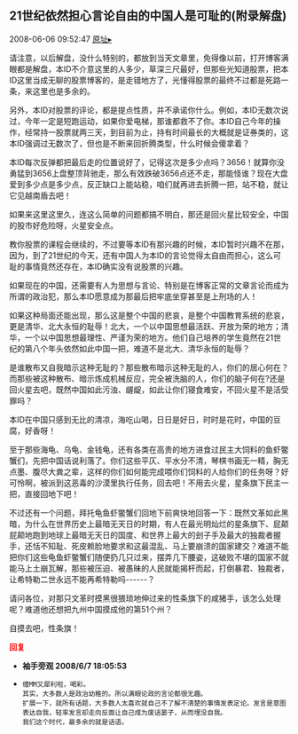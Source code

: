 ## 21世纪依然担心言论自由的中国人是可耻的(附录解盘)
2008-06-06 09:52:47
[原址▸](http://www.fxgan.com/chan_time/2008_01_06/1002.htm)


请注意，以后解盘，没什么特别的，都放到当天文章里，免得像以前，打开博客满眼都是解盘，本ID不介意这里的人多少，草深三尺最好，但那些光知道股票，把本ID这里当成无聊的股票博客的，是走错地方了，光懂得股票的最终不过都是死路一条，来这里也是多余的。

另外，本ID对股票的评论，都是提点性质，并不承诺你什么。例如，本ID无数次说过，今年一定是短跑运动，如果你爱电梯，那谁都救不了你。本ID自己今年的操作，经常持一股票就两三天，到目前为止，持有时间最长的大概就是证券类的，这本ID强调过无数次了，但也是不断来回折腾类型，什么时候会傻拿着？

本ID每次反弹都把最后走的位置说好了，记得这次是多少点吗？3656！就算你没勇猛到3656上盘整顶背驰走，那么有效跌破3656点还不走，那能怪谁？现在大盘爱到多少点是多少点，反正缺口上能站稳，咱们就再进去折腾一把，站不稳，就让它见越南盾去吧！

如果来这里这里久，连这么简单的问题都搞不明白，那还是回火星比较安全，中国的股市好危险呀，火星安全点。

教你股票的课程会继续的，不过要等本ID有那兴趣的时候，本ID暂时兴趣不在那，因为，到了21世纪的今天，还有中国人为本ID的言论觉得太自由而担心，这么可耻的事情竟然还存在，本ID确实没有说股票的兴趣。

如果现在的中国，还需要有人为思想与言论、特别是在博客正常的文章言论而成为所谓的政治犯，那么本ID愿意成为那最后把牢底坐穿甚至是上刑场的人！

如果这种局面还能出现，那么这是整个中国的悲哀，是整个中国教育系统的悲哀，更是清华、北大永恒的耻辱！北大，一个以中国思想最活跃、开放为荣的地方；清华，一个以中国思想最理性、严谨为荣的地方。他们自己培养的学生竟然在21世纪的第八个年头依然如此中国一把，难道不是北大、清华永恒的耻辱？

是谁散布又自我暗示这种无耻的？那些散布暗示这种无耻的人，你们的居心何在？而那些被这种散布、暗示炼成机械反应，完全被洗脑的人，你们的脑子何在?还是回火星去吧，既然中国如此污浊、龌龊，如此让你们寝食难安，不回火星不是活受罪吗？

本ID在中国只感到无比的清凉，海吃山喝，日日是好日，时时是花时，中国的豆腐，好香呀！

至于那些海龟、乌龟、金钱龟，还有各类在高贵的地方进食过民主大饲料的鱼虾鳖蟹们，先把中国话说利落了。你们这些平仄、平水分不清，琴棋书画无一精，胸无点墨、腹尽大粪之辈，这样的你们如何能完成喂你们饲料的人给你们的任务呀？好可怜啊，被派到这恶毒的沙漠里执行任务，回去吧！不用去火星，星条旗下民主一把，直接回地下吧！

    
不过还有一个问题，拜托龟鱼虾鳖蟹们回地下前爽快地回答一下：既然文革如此黑暗，为什么在世界历史上最暗无天日的时期，有人在最光明灿烂的星条旗下、屁颠屁颠地跑到地球上最暗无天日的国度、和世界上最大的刽子手及最大的独裁者握手，还恬不知耻、死皮赖脸地要求和这最混乱、马上要崩溃的国家建交？难道不能把你们这些龟鱼虾鳖蟹们随便扔几只过来，摆弄几下腰姿，这破败不堪的国家不就能马上土崩瓦解，那些被压迫、被愚昧的人民就能揭杆而起，打倒暴君、独裁者，让希特勒二世永远不能再希特勒吗------？

请问各位，对那只文革时摸黑很猥琐地伸过来的性条旗下的咸猪手，该怎么处理呢？难道他还想把九州中国摸成他的第51个州？

自摸去吧，性条旗！




<font color='red'>**回复**</font>


- **袖手旁观 2008/6/7 18:05:53**
- ```
  缠MM又犀利啦，喝彩。
  其实，大多数人是政治幼稚的。所以满眼论政的言论都很无趣。
  扩展一下，就所有话题，大多数人太喜欢就自己不了解不清楚的事情发表定论。发言是意图表达自我，轻率发言却走向反面让自己成为废话篓子，从而埋没自我。
  我们这个时代，最多余的就是话语。
  ```
